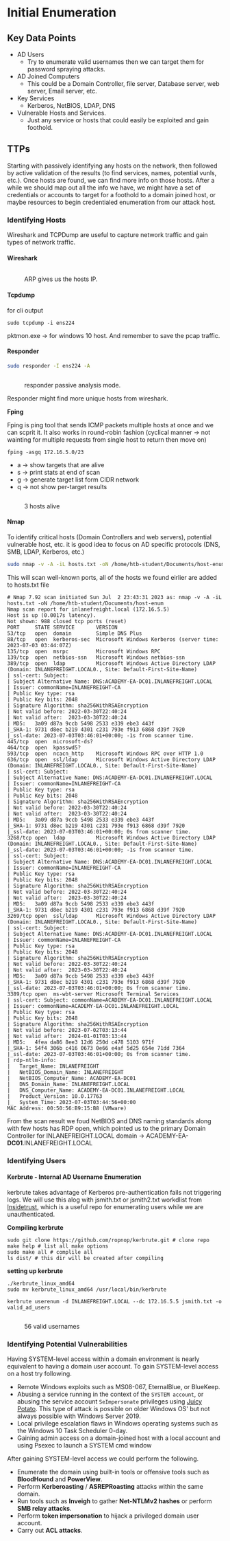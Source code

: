 # Initial Enumeration

## Key Data Points

* AD Users
  * Try to enumerate valid usernames then we can target them for password spraying attacks.
* AD Joined Computers
  * This could be a Domain Controller, file server, Database server, web server, Email server, etc.
* Key Services
  * Kerberos, NetBIOS,  LDAP, DNS
* Vulnerable Hosts and Services.
  * Just any service or hosts that could easily be exploited and gain foothold.

## TTPs

Starting with passively identifying any hosts on the network, then followed by active validation of the results (to find services, names, potential vunls, etc.). Once hosts are found, we can find more info on those hosts. After a while we should map out all the info we have, we might have a set of credentials or accounts to target for a foothold to a domain joined host, or maybe resources to begin credentialed enumeration from our attack host.

### Identifying Hosts

Wireshark and TCPDump are useful to capture network traffic and gain types of network traffic.

#### **Wireshark**

<figure><img src="../../.gitbook/assets/image (78).png" alt=""><figcaption><p>ARP gives us the hosts IP.</p></figcaption></figure>

#### **Tcpdump**

for cli output

```shell-session
sudo tcpdump -i ens224 
```

pktmon.exe -> for windows 10 host. And remember to save the pcap traffic.

#### **Responder**

```bash
sudo responder -I ens224 -A 
```

<figure><img src="../../.gitbook/assets/image (8) (2).png" alt=""><figcaption><p>responder passive analysis mode.</p></figcaption></figure>

Responder might find more unique hosts from wireshark.

**Fping**

Fping is ping tool that sends ICMP packets multiple hosts at once and we can scprit it. It also works in round-robin fashion (cyclical manner -> not wainting for multiple requests from single host to return then move on)

```shell-session
fping -asgq 172.16.5.0/23
```

* a -> show targets that are alive
* s -> print stats at end of scan
* g -> generate target list form CIDR network
* q -> not show per-target results

<figure><img src="../../.gitbook/assets/image (2) (2).png" alt=""><figcaption><p>3 hosts alive</p></figcaption></figure>

#### **Nmap**

To identify critical hosts (Domain Controllers and web servers), potential vulnerable host, etc. it is good idea to focus on AD specific protocols (DNS, SMB, LDAP, Kerberos, etc.)

```bash
sudo nmap -v -A -iL hosts.txt -oN /home/htb-student/Documents/host-enum
```

This will scan well-known ports, all of the hosts we found eirlier are added to hosts.txt file

```
# Nmap 7.92 scan initiated Sun Jul  2 23:43:31 2023 as: nmap -v -A -iL hosts.txt -oN /home/htb-student/Documents/host-enum
Nmap scan report for inlanefreight.local (172.16.5.5)
Host is up (0.0017s latency).
Not shown: 988 closed tcp ports (reset)
PORT     STATE SERVICE       VERSION
53/tcp   open  domain        Simple DNS Plus
88/tcp   open  kerberos-sec  Microsoft Windows Kerberos (server time: 2023-07-03 03:44:07Z)
135/tcp  open  msrpc         Microsoft Windows RPC
139/tcp  open  netbios-ssn   Microsoft Windows netbios-ssn
389/tcp  open  ldap          Microsoft Windows Active Directory LDAP (Domain: INLANEFREIGHT.LOCAL0., Site: Default-First-Site-Name)
| ssl-cert: Subject: 
| Subject Alternative Name: DNS:ACADEMY-EA-DC01.INLANEFREIGHT.LOCAL
| Issuer: commonName=INLANEFREIGHT-CA
| Public Key type: rsa
| Public Key bits: 2048
| Signature Algorithm: sha256WithRSAEncryption
| Not valid before: 2022-03-30T22:40:24
| Not valid after:  2023-03-30T22:40:24
| MD5:   3a09 d87a 9ccb 5498 2533 e339 ebe3 443f
|_SHA-1: 9731 d8ec b219 4301 c231 793e f913 6868 d39f 7920
|_ssl-date: 2023-07-03T03:46:01+00:00; -1s from scanner time.
445/tcp  open  microsoft-ds?
464/tcp  open  kpasswd5?
593/tcp  open  ncacn_http    Microsoft Windows RPC over HTTP 1.0
636/tcp  open  ssl/ldap      Microsoft Windows Active Directory LDAP (Domain: INLANEFREIGHT.LOCAL0., Site: Default-First-Site-Name)
| ssl-cert: Subject: 
| Subject Alternative Name: DNS:ACADEMY-EA-DC01.INLANEFREIGHT.LOCAL
| Issuer: commonName=INLANEFREIGHT-CA
| Public Key type: rsa
| Public Key bits: 2048
| Signature Algorithm: sha256WithRSAEncryption
| Not valid before: 2022-03-30T22:40:24
| Not valid after:  2023-03-30T22:40:24
| MD5:   3a09 d87a 9ccb 5498 2533 e339 ebe3 443f
|_SHA-1: 9731 d8ec b219 4301 c231 793e f913 6868 d39f 7920
|_ssl-date: 2023-07-03T03:46:01+00:00; 0s from scanner time.
3268/tcp open  ldap          Microsoft Windows Active Directory LDAP (Domain: INLANEFREIGHT.LOCAL0., Site: Default-First-Site-Name)
|_ssl-date: 2023-07-03T03:46:01+00:00; -1s from scanner time.
| ssl-cert: Subject: 
| Subject Alternative Name: DNS:ACADEMY-EA-DC01.INLANEFREIGHT.LOCAL
| Issuer: commonName=INLANEFREIGHT-CA
| Public Key type: rsa
| Public Key bits: 2048
| Signature Algorithm: sha256WithRSAEncryption
| Not valid before: 2022-03-30T22:40:24
| Not valid after:  2023-03-30T22:40:24
| MD5:   3a09 d87a 9ccb 5498 2533 e339 ebe3 443f
|_SHA-1: 9731 d8ec b219 4301 c231 793e f913 6868 d39f 7920
3269/tcp open  ssl/ldap      Microsoft Windows Active Directory LDAP (Domain: INLANEFREIGHT.LOCAL0., Site: Default-First-Site-Name)
| ssl-cert: Subject: 
| Subject Alternative Name: DNS:ACADEMY-EA-DC01.INLANEFREIGHT.LOCAL
| Issuer: commonName=INLANEFREIGHT-CA
| Public Key type: rsa
| Public Key bits: 2048
| Signature Algorithm: sha256WithRSAEncryption
| Not valid before: 2022-03-30T22:40:24
| Not valid after:  2023-03-30T22:40:24
| MD5:   3a09 d87a 9ccb 5498 2533 e339 ebe3 443f
|_SHA-1: 9731 d8ec b219 4301 c231 793e f913 6868 d39f 7920
|_ssl-date: 2023-07-03T03:46:01+00:00; 0s from scanner time.
3389/tcp open  ms-wbt-server Microsoft Terminal Services
| ssl-cert: Subject: commonName=ACADEMY-EA-DC01.INLANEFREIGHT.LOCAL
| Issuer: commonName=ACADEMY-EA-DC01.INLANEFREIGHT.LOCAL
| Public Key type: rsa
| Public Key bits: 2048
| Signature Algorithm: sha256WithRSAEncryption
| Not valid before: 2023-07-02T03:13:44
| Not valid after:  2024-01-01T03:13:44
| MD5:   4fea da86 8ee3 12d6 250d c478 5103 971f
|_SHA-1: 54f4 306b c416 0673 0e66 e4af 5d25 654e 71dd 7364
|_ssl-date: 2023-07-03T03:46:01+00:00; 0s from scanner time.
| rdp-ntlm-info: 
|   Target_Name: INLANEFREIGHT
|   NetBIOS_Domain_Name: INLANEFREIGHT
|   NetBIOS_Computer_Name: ACADEMY-EA-DC01
|   DNS_Domain_Name: INLANEFREIGHT.LOCAL
|   DNS_Computer_Name: ACADEMY-EA-DC01.INLANEFREIGHT.LOCAL
|   Product_Version: 10.0.17763
|_  System_Time: 2023-07-03T03:44:56+00:00
MAC Address: 00:50:56:B9:15:B8 (VMware)

```

From the scan result we foud NetBIOS and DNS naming standards along with few hosts has RDP open, which pointed us to the primary Domain Controller for INLANEFREIGHT.LOCAL domain -> ACADEMY-EA-**DC01**.INLANEFREIGHT.LOCAL

### Identifying Users

#### Kerbrute - Internal AD Username Enumeration

kerbrute takes advantage of Kerberos pre-authentication fails not triggering logs. We will use this alog with jsmith.txt or jsmith2.txt workdlist from [Insidetrust](https://github.com/insidetrust/statistically-likely-usernames), which is a useful repo for enumerating users while we are unauthenticated.

**Compiling kerbrute**

```shell-session
sudo git clone https://github.com/ropnop/kerbrute.git # clone repo
make help # list all make options
sudo make all # complile all
ls dist/ # this dir will be created after compiling
```

**setting up kerbrute**

```shell-session
./kerbrute_linux_amd64 
sudo mv kerbrute_linux_amd64 /usr/local/bin/kerbrute
```

```shell-session
kerbrute userenum -d INLANEFREIGHT.LOCAL --dc 172.16.5.5 jsmith.txt -o valid_ad_users
```

<figure><img src="../../.gitbook/assets/image (58) (1).png" alt=""><figcaption><p>56 valid usernames</p></figcaption></figure>

### Identifying Potential Vulnerabilities

Having SYSTEM-level access within a domain environment is nearly equivalent to having a domain user account. To gain SYSTEM-level access on a host try following.

* Remote Windows exploits such as MS08-067, EternalBlue, or BlueKeep.
* Abusing a service running in the context of the `SYSTEM account`, or abusing the service account `SeImpersonate` privileges using [Juicy Potato](https://github.com/ohpe/juicy-potato). This type of attack is possible on older Windows OS' but not always possible with Windows Server 2019.
* Local privilege escalation flaws in Windows operating systems such as the Windows 10 Task Scheduler 0-day.
* Gaining admin access on a domain-joined host with a local account and using Psexec to launch a SYSTEM cmd window

After gaining SYSTEM-level access we could perform the following.

* Enumerate the domain using built-in tools or offensive tools such as **BloodHound** and **PowerView**.
* Perform **Kerberoasting** / **ASREPRoasting** attacks within the same domain.
* Run tools such as **Inveigh** to gather **Net-NTLMv2 hashes** or perform **SMB relay attacks**.
* Perform **token impersonation** to hijack a privileged domain user account.
* Carry out **ACL attacks**.

